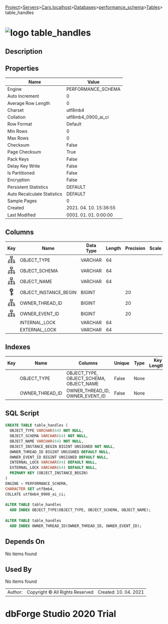 [Project](../../../../../startpage.md)>[Servers](../../../../Servers.md)>[Cars.localhost](../../../Cars.localhost.md)>[Databases](../../Databases.md)>[performance_schema](../performance_schema.md)>[Tables](Tables.md)>table_handles


# ![logo](../../../../../Images/table64.svg) table_handles

## <a name="#Description"></a>Description
> 
## <a name="#Properties"></a>Properties
|Name|Value|
|---|---|
|Engine|PERFORMANCE_SCHEMA|
|Auto Increment|0|
|Average Row Length|0|
|Charset|utf8mb4|
|Collation|utf8mb4_0900_ai_ci|
|Row Format|Default|
|Min Rows|0|
|Max Rows|0|
|Checksum|False|
|Page Checksum|True|
|Pack Keys|False|
|Delay Key Write|False|
|Is Partitioned|False|
|Encryption|False|
|Persistent Statistics|DEFAULT|
|Auto Recalculate Statistics|DEFAULT|
|Sample Pages|0|
|Created|2021. 04. 10. 15:36:55|
|Last Modified|0001. 01. 01. 0:00:00|


## <a name="#Columns"></a>Columns
|Key|Name|Data Type|Length|Precision|Scale|Unsigned|Zerofill|Binary|Not Null|Auto Increment|Default|Virtual|Description|
|:---:|---|---|---|---|---|---|---|---|---|---|---|---|---|
|[![Indexes OBJECT_TYPE](../../../../../Images/index.svg)](#Indexes)|OBJECT_TYPE|VARCHAR|64|||False|False|False|True|False||False||
|[![Indexes OBJECT_TYPE](../../../../../Images/index.svg)](#Indexes)|OBJECT_SCHEMA|VARCHAR|64|||False|False|False|True|False||False||
|[![Indexes OBJECT_TYPE](../../../../../Images/index.svg)](#Indexes)|OBJECT_NAME|VARCHAR|64|||False|False|False|True|False||False||
|[![Primary Key ](../../../../../Images/primarykey.svg)](#Indexes)|OBJECT_INSTANCE_BEGIN|BIGINT||20||True|False|False|True|False||False||
|[![Indexes OWNER_THREAD_ID](../../../../../Images/index.svg)](#Indexes)|OWNER_THREAD_ID|BIGINT||20||True|False|False|False|False|NULL|False||
|[![Indexes OWNER_THREAD_ID](../../../../../Images/index.svg)](#Indexes)|OWNER_EVENT_ID|BIGINT||20||True|False|False|False|False|NULL|False||
||INTERNAL_LOCK|VARCHAR|64|||False|False|False|False|False|NULL|False||
||EXTERNAL_LOCK|VARCHAR|64|||False|False|False|False|False|NULL|False||

## <a name="#Indexes"></a>Indexes
|Key|Name|Columns|Unique|Type|Key Lengths|
|:---:|---|---|---|---|---|
||OBJECT_TYPE|OBJECT_TYPE, OBJECT_SCHEMA, OBJECT_NAME|False|None||
||OWNER_THREAD_ID|OWNER_THREAD_ID, OWNER_EVENT_ID|False|None||

## <a name="#SqlScript"></a>SQL Script
```SQL
CREATE TABLE table_handles (
  OBJECT_TYPE VARCHAR(64) NOT NULL,
  OBJECT_SCHEMA VARCHAR(64) NOT NULL,
  OBJECT_NAME VARCHAR(64) NOT NULL,
  OBJECT_INSTANCE_BEGIN BIGINT UNSIGNED NOT NULL,
  OWNER_THREAD_ID BIGINT UNSIGNED DEFAULT NULL,
  OWNER_EVENT_ID BIGINT UNSIGNED DEFAULT NULL,
  INTERNAL_LOCK VARCHAR(64) DEFAULT NULL,
  EXTERNAL_LOCK VARCHAR(64) DEFAULT NULL,
  PRIMARY KEY (OBJECT_INSTANCE_BEGIN)
)
ENGINE = PERFORMANCE_SCHEMA,
CHARACTER SET utf8mb4,
COLLATE utf8mb4_0900_ai_ci;

ALTER TABLE table_handles 
  ADD INDEX OBJECT_TYPE(OBJECT_TYPE, OBJECT_SCHEMA, OBJECT_NAME);

ALTER TABLE table_handles 
  ADD INDEX OWNER_THREAD_ID(OWNER_THREAD_ID, OWNER_EVENT_ID);
```

## <a name="#DependsOn"></a>Depends On
No items found

## <a name="#UsedBy"></a>Used By
No items found

||||
|---|---|---|
|Author: |Copyright © All Rights Reserved|Created: 10. 04. 2021|
# dbForge Studio 2020 Trial